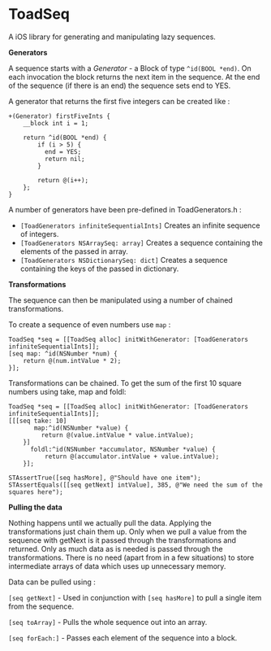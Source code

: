 ToadSeq
=======

A iOS library for generating and manipulating lazy sequences.

**Generators**

A sequence starts with a *Generator* - a Block of type `^id(BOOL *end)`. On each invocation the block returns the next item in the sequence. At the end of the sequence (if there is an end) the sequence sets end to YES.

A generator that returns the first five integers can be created like :

    +(Generator) firstFiveInts {
        __block int i = 1;
    
        return ^id(BOOL *end) {
            if (i > 5) {
              end = YES;
              return nil;
            }

            return @(i++);
        };
    }

A number of generators have been pre-defined in ToadGenerators.h :

* `[ToadGenerators infiniteSequentialInts]` Creates an infinite sequence of integers.
* `[ToadGenerators NSArraySeq: array]` Creates a sequence containing the elements of the passed in array.
* `[ToadGenerators NSDictionarySeq: dict]` Creates a sequence containing the keys of the passed in dictionary.


**Transformations**

The sequence can then be manipulated using a number of chained transformations.

To create a sequence of even numbers use `map` :

    ToadSeq *seq = [[ToadSeq alloc] initWithGenerator: [ToadGenerators infiniteSequentialInts]];
    [seq map: ^id(NSNumber *num) {
        return @(num.intValue * 2);
    }];

Transformations can be chained. To get the sum of the first 10 square numbers using take, map and foldl:

    ToadSeq *seq = [[ToadSeq alloc] initWithGenerator: [ToadGenerators infiniteSequentialInts]];
    [[[seq take: 10]
           map:^id(NSNumber *value) {
             return @(value.intValue * value.intValue);
        }]
          foldl:^id(NSNumber *accumulator, NSNumber *value) {
              return @(accumulator.intValue + value.intValue);
        }];

    STAssertTrue([seq hasMore], @"Should have one item");
    STAssertEquals([[seq getNext] intValue], 385, @"We need the sum of the squares here");


**Pulling the data**

Nothing happens until we actually pull the data. Applying the transformations just chain them up. Only when we pull a value from the sequence with getNext is it passed through the transformations and returned. Only as much data as is needed is passed through the transformations. There is no need (apart from in a few situations) to store intermediate arrays of data which uses up unnecessary memory.

Data can be pulled using :

`[seq getNext]` - Used in conjunction with `[seq hasMore]` to pull a single item from the sequence.

`[seq toArray]` - Pulls the whole sequence out into an array.

`[seq forEach:]` - Passes each element of the sequence into a block.





